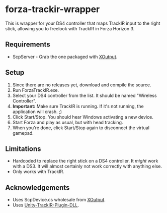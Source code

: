 # forza-trackir-wrapper

This is wrapper for your DS4 controller that maps TrackIR input to the right stick,
allowing you to freelook with TrackIR in Forza Horizon 3.

## Requirements

* ScpServer - Grab the one packaged with [XOutput](https://github.com/Stents-/XOutput).

## Setup

1. Since there are no releases yet, download and compile the source.
2. Run ForzaTrackIR.exe.
3. Select your DS4 controller from the list. It should be named "Wireless Controller".
4. **Important:** Make sure TrackIR is running. If it's not running, the application will crash. ;)
5. Click Start/Stop. You should hear Windows activating a new device.
6. Start Forza and play as usual, but with head tracking.
7. When you're done, click Start/Stop again to disconnect the virtual gamepad.

## Limitations

* Hardcoded to replace the right stick on a DS4 controller. It *might* work with a DS3. It will almost certainly not work correctly with anything else.
* Only works with TrackIR.

## Acknowledgements

* Uses ScpDevice.cs wholesale from [XOutput](https://github.com/Stents-/XOutput).
* Uses [Unity-TrackIR-Plugin-DLL](https://github.com/medsouz/Unity-TrackIR-Plugin-DLL).
